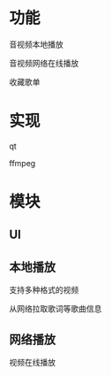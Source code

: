 # 功能

音视频本地播放

音视频网络在线播放

收藏歌单

# 实现

qt

ffmpeg

# 模块

## UI

## 本地播放

支持多种格式的视频

从网络拉取歌词等歌曲信息

## 网络播放

视频在线播放
